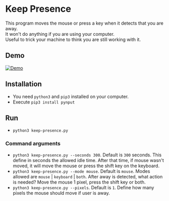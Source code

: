 # Keep Presence

This program moves the mouse or press a key when it detects that you are away.  
It won't do anything if you are using your computer.  
Useful to trick your machine to think you are still working with it. 

## Demo

[![Demo](https://j.gifs.com/MwA751.gif)](https://github.com/carrot69/keep-presence)

## Installation

- You need `python3` and `pip3` installed on your computer.
- Execute `pip3 install pynput`

## Run

- `python3 keep-presence.py`

### Command arguments

- `python3 keep-presence.py --seconds 300`. Default is `300` seconds. This define in seconds the allowed idle time. After that time, if mouse wasn't moved, it will move the mouse or press the shift key on the keyboard.
- `python3 keep-presence.py --mode mouse`. Default is `mouse`. Modes allowed are `mouse` | `keyboard` | `both`. After away is detected, what action is needed? Move the mouse 1 pixel, press the shift key or both. 
- `python3 keep-presence.py --pixels`. Default is `1`. Define how many pixels the mouse should move if user is away. 
